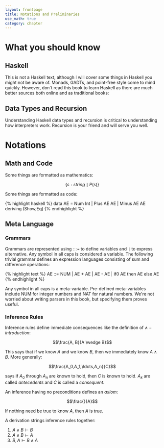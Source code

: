 ```yaml
---
layout: frontpage
title: Notations and Preliminaries
use_math: true
category: chapter
---
```

# What you should know

## Haskell

This is not a Haskell text, although I will cover some things in Haskell you might not be aware of.  Monads, GADTs, and point-free style come to mind quickly.  However, don't read this book to learn Haskell as there are much better sources both online and as traditional books:

## Data Types and Recursion

Understanding Haskell data types and recursion is critical to understanding how interpreters work.  Recursion is your friend and will serve you well.

# Notations

## Math and Code

Some things are formatted as mathematics:

$$\{s:string\mid P(s)\}$$

Some things are formatted as code:

{% highlight haskell %}
data AE = Num Int
        | Plus AE AE
        | Minus AE AE
          deriving (Show,Eq)
{% endhighlight %}

## Meta Language

### Grammars

Grammars are represented using `::=` to define variables and `|` to express alternative.  Any symbol in all caps is considered a variable.  The following trivial grammar defines an expression languages consisting of sum and difference operations:

{% highlight text %}
AE ::= NUM
       | AE + AE
       | AE - AE
       | if0 AE then AE else AE
{% endhighlight %}

Any symbol in all caps is a meta-variable.  Pre-defined meta-variables include NUM for integer numbers and NAT for natural numbers.  We're not worried about writing parsers in this book, but specifying them proves useful.

### Inference Rules

Inference rules define immediate consequences like the definition of $\wedge-introduction$:

$$\frac{A, B}{A \wedge B}$$

This says that if we know $A$ and we know $B$, then we immediately know $A \wedge B$.  More generally:

$$\frac{A_0,A_1,\ldots,A_n}{C}$$

says if $A_0$ through $A_n$ are known to hold, then $C$ is known to hold.  $A_k$ are called _antecedents_ and $C$ is called a _consequent_.

An inference having no preconditions defines an _axiom_:

$$\frac{}{A}$$

If nothing need be true to know $A$, then $A$ is true.

A derivation strings inference rules together:

1. $A \wedge B \vdash B$
2. $A \wedge B \vdash A$
3. $B, A \vdash B \wedge A$
